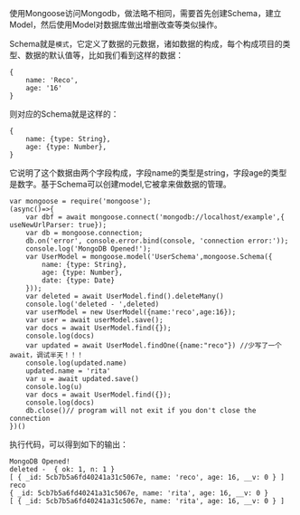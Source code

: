使用Mongoose访问Mongodb，做法略不相同，需要首先创建Schema，建立Model，然后使用Model对数据库做出增删改查等类似操作。

Schema就是`模式`，它定义了数据的元数据，诸如数据的构成，每个构成项目的类型、数据的默认值等，比如我们看到这样的数据：

	{
	    name: 'Reco',
	    age: '16'
	}

则对应的Schema就是这样的：

	{
	    name: {type: String},
	    age: {type: Number},
	}

它说明了这个数据由两个字段构成，字段name的类型是string，字段age的类型是数字。基于Schema可以创建model,它被拿来做数据的管理。

	var mongoose = require('mongoose');
	(async()=>{
	    var dbf = await mongoose.connect('mongodb://localhost/example',{ useNewUrlParser: true});
	    var db = mongoose.connection;
	    db.on('error', console.error.bind(console, 'connection error:'));
	    console.log('MongoDB Opened!');
	    var UserModel = mongoose.model('UserSchema',mongoose.Schema({
		    name: {type: String},
		    age: {type: Number},
		    date: {type: Date}
		}));
	    var deleted = await UserModel.find().deleteMany()
	    console.log('deleted - ',deleted)
	    var userModel = new UserModel({name:'reco',age:16});
	    var user = await userModel.save();
	    var docs = await UserModel.find({});
	    console.log(docs)
	    var updated = await UserModel.findOne({name:"reco"}) //少写了一个await，调试半天！！！
	    console.log(updated.name)
	    updated.name = 'rita'
	    var u = await updated.save()
	    console.log(u)
	    var docs = await UserModel.find({});
	    console.log(docs)
	    db.close()// program will not exit if you don't close the connection
	})()

执行代码，可以得到如下的输出：

	MongoDB Opened!
	deleted -  { ok: 1, n: 1 }
	[ { _id: 5cb7b5a6fd40241a31c5067e, name: 'reco', age: 16, __v: 0 } ]
	reco
	{ _id: 5cb7b5a6fd40241a31c5067e, name: 'rita', age: 16, __v: 0 }
	[ { _id: 5cb7b5a6fd40241a31c5067e, name: 'rita', age: 16, __v: 0 } ]

